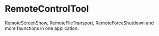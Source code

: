 # RemoteControlTool
RemoteScreenShow, RemoteFileTransport, RemoteForceShutdown and more faunctions in one application.
